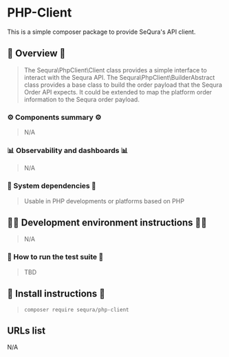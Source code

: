 # PHP-Client 

This is a simple composer package to provide SeQura's API client. 

## 📖 Overview 📖
> The Sequra\PhpClient\Client class provides a simple interface to interact with the Sequra API.
The Sequra\PhpClient\BuilderAbstract class provides a base class to build the order payload that the Sequra Order API expects. It could be extended to map the platform order information to the Sequra order payload.

### ⚙️ Components summary ⚙️
> N/A

### 📊 Observability and dashboards 📊
> N/A

### 🔌 System dependencies 🔌
> Usable in PHP developments or platforms based on PHP

## 👩‍💻 Development environment instructions 👩‍💻
> N/A

### 🚧 How to run the test suite 🚧
> TBD

## 🚀 Install instructions 🚀
> `composer require sequra/php-client`

## URLs list
N/A